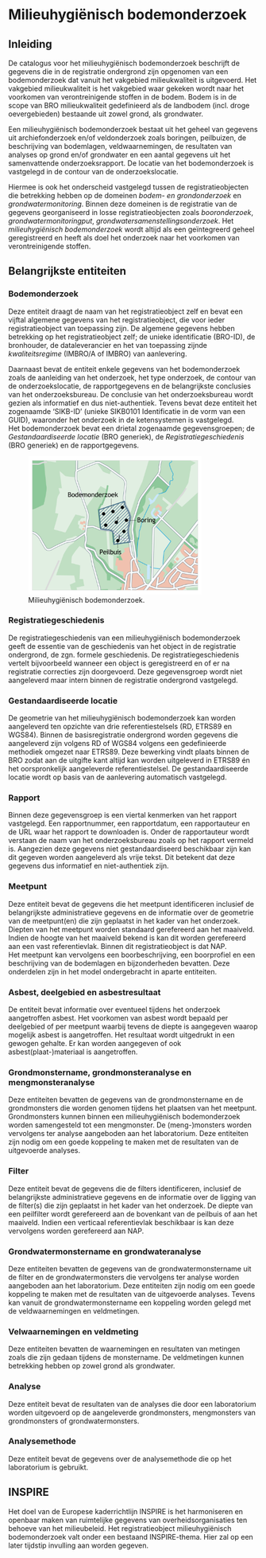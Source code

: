 # Milieuhygiënisch bodemonderzoek

## Inleiding
De catalogus voor het milieuhygiënisch bodemonderzoek beschrijft de gegevens die in de registratie ondergrond zijn opgenomen van een bodemonderzoek dat vanuit het vakgebied milieukwaliteit is uitgevoerd. Het vakgebied milieukwaliteit is het vakgebied waar gekeken wordt naar het voorkomen van verontreinigende stoffen in de bodem. Bodem is in de scope van BRO milieukwaliteit gedefinieerd als de landbodem (incl. droge oevergebieden) bestaande uit zowel grond, als grondwater.

Een milieuhygiënisch bodemonderzoek bestaat uit het geheel van gegevens uit archiefonderzoek en/of veldonderzoek zoals boringen, peilbuizen, de beschrijving van bodemlagen, veldwaarnemingen, de resultaten van analyses op grond en/of grondwater en een aantal gegevens uit het samenvattende onderzoeksrapport. De locatie van het bodemonderzoek is vastgelegd in de contour van de onderzoekslocatie.

Hiermee is ook het onderscheid vastgelegd tussen de registratieobjecten die betrekking hebben op de domeinen <i>bodem- en grondonderzoek</i> en <i>grondwatermonitoring</i>. Binnen deze domeinen is de registratie van de gegevens georganiseerd in losse registratieobjecten zoals <i>booronderzoek</i>, <i>grondwatermonitoringput</i>, <i>grondwatersamenstellingsonderzoek</i>. Het <i>milieuhygiënisch bodemonderzoek</i> wordt altijd als een geïntegreerd geheel geregistreerd en heeft als doel het onderzoek naar het voorkomen van verontreinigende stoffen.

## Belangrijkste entiteiten

### Bodemonderzoek
Deze entiteit draagt de naam van het registratieobject zelf en bevat een vijftal algemene gegevens van het registratieobject, die voor ieder registratieobject van toepassing zijn. De algemene gegevens hebben betrekking op het registratieobject zelf; de unieke identificatie (BRO-ID), de bronhouder, de dataleverancier en het van toepassing zijnde <i>kwaliteitsregime</i> (IMBRO/A of IMBRO) van aanlevering.

Daarnaast bevat de entiteit enkele gegevens van het bodemonderzoek zoals de aanleiding van het onderzoek, het type onderzoek, de contour van de onderzoekslocatie, de rapportgegevens en de belangrijkste conclusies van het onderzoeksbureau. De conclusie van het onderzoeksbureau wordt gezien als informatief en dus niet-authentiek. Tevens bevat deze entiteit het zogenaamde ‘SIKB-ID’ (unieke SIKB0101 Identificatie in de vorm van een GUID), waaronder het onderzoek in de ketensystemen is vastgelegd.  
Het bodemonderzoek bevat een drietal zogenaamde gegevensgroepen; de <i>Gestandaardiseerde locatie</i> (BRO generiek), de <i>Registratiegeschiedenis</i> (BRO generiek) en de rapportgegevens.

<figure>
	<img src="./media/SAD_bodemonderzoek.png" alt="Bodemonderzoek" width="350"/>
	<figcaption>
		Milieuhygiënisch bodemonderzoek.
	</figcaption>
</figure>

### Registratiegeschiedenis
De registratiegeschiedenis van een milieuhygiënisch bodemonderzoek geeft de essentie van de geschiedenis van het object in de registratie ondergrond, de zgn. formele geschiedenis. De registratiegeschiedenis vertelt bijvoorbeeld wanneer een object is geregistreerd en of er na registratie correcties zijn doorgevoerd. Deze gegevensgroep wordt niet aangeleverd maar intern binnen de registratie ondergrond vastgelegd.
			
### Gestandaardiseerde locatie
De geometrie van het milieuhygiënisch bodemonderzoek kan worden aangeleverd ten opzichte van drie referentiestelsels (RD, ETRS89 en WGS84). Binnen de basisregistratie ondergrond worden gegevens die aangeleverd zijn volgens RD of WGS84 volgens een gedefinieerde methodiek omgezet naar ETRS89. Deze bewerking vindt plaats binnen de BRO zodat aan de uitgifte kant altijd kan worden uitgeleverd in ETRS89 én het oorspronkelijk aangeleverde referentiestelsel. De gestandaardiseerde locatie wordt op basis van de aanlevering automatisch vastgelegd.

### Rapport
Binnen deze gegevensgroep is een viertal kenmerken van het rapport vastgelegd. Een rapportnummer, een rapportdatum, een rapportauteur en de URL waar het rapport te downloaden is. Onder de rapportauteur wordt verstaan de naam van het onderzoeksbureau zoals op het rapport vermeld is. Aangezien deze gegevens niet gestandaardiseerd beschikbaar zijn kan dit gegeven worden aangeleverd als vrije tekst. Dit betekent dat deze gegevens dus informatief en niet-authentiek zijn.
			
### Meetpunt
Deze entiteit bevat de gegevens die het meetpunt identificeren inclusief de belangrijkste administratieve gegevens en de informatie over de geometrie van de meetpunt(en) die zijn geplaatst in het kader van het onderzoek. Diepten van het meetpunt worden standaard gerefereerd aan het maaiveld. Indien de hoogte van het maaiveld bekend is kan dit worden gerefereerd aan een vast referentievlak. Binnen dit registratieobject is dat NAP.  
Het meetpunt kan vervolgens een boorbeschrijving, een boorprofiel en een beschrijving van de bodemlagen en bijzonderheden bevatten. Deze onderdelen zijn in het model ondergebracht in aparte entiteiten.

### Asbest, deelgebied en asbestresultaat
De entiteit bevat informatie over eventueel tijdens het onderzoek aangetroffen asbest. Het voorkomen van asbest wordt bepaald per deelgebied of per meetpunt waarbij tevens de diepte is aangegeven waarop mogelijk asbest is aangetroffen. Het resultaat wordt uitgedrukt in een gewogen gehalte. Er kan worden aangegeven of ook asbest(plaat-)materiaal is aangetroffen. 

### Grondmonstername, grondmonsteranalyse en mengmonsteranalyse
Deze entiteiten bevatten de gegevens van de grondmonstername en de grondmonsters die worden genomen tijdens het plaatsen van het meetpunt. Grondmonsters kunnen binnen een milieuhygiënisch bodemonderzoek worden samengesteld tot een mengmonster. De (meng-)monsters worden vervolgens ter analyse aangeboden aan het laboratorium. Deze entiteiten zijn nodig om een goede koppeling te maken met de resultaten van de uitgevoerde analyses.

### Filter
Deze entiteit bevat de gegevens die de filters identificeren, inclusief de belangrijkste administratieve gegevens en de informatie over de ligging van de filter(s) die zijn geplaatst in het kader van het onderzoek. De diepte van een peilfilter wordt gerefereerd aan de bovenkant van de peilbuis of aan het maaiveld. Indien een verticaal referentievlak beschikbaar is kan deze vervolgens worden gerefereerd aan NAP.

### Grondwatermonstername en grondwateranalyse
Deze entiteiten bevatten de gegevens van de grondwatermonstername uit de filter en de grondwatermonsters die vervolgens ter analyse worden aangeboden aan het laboratorium. Deze entiteiten zijn nodig om een goede koppeling te maken met de resultaten van de uitgevoerde analyses. Tevens kan vanuit de grondwatermonstername een koppeling worden gelegd met de veldwaarnemingen en veldmetingen.

### Velwaarnemingen en veldmeting
Deze entiteiten bevatten de waarnemingen en resultaten van metingen zoals die zijn gedaan tijdens de monstername. De veldmetingen kunnen betrekking hebben op zowel grond als grondwater.
   
### Analyse
Deze entiteit bevat de resultaten van de analyses die door een laboratorium worden uitgevoerd op de aangeleverde grondmonsters, mengmonsters van grondmonsters of grondwatermonsters.

### Analysemethode
Deze entiteit bevat de gegevens over de analysemethode die op het laboratorium is gebruikt.

## INSPIRE
Het doel van de Europese kaderrichtlijn INSPIRE is het harmoniseren en openbaar maken van ruimtelijke gegevens van overheidsorganisaties ten behoeve van het milieubeleid. Het registratieobject milieuhygiënisch bodemonderzoek valt onder een bestaand INSPIRE-thema. Hier zal op een later tijdstip invulling aan worden gegeven.
